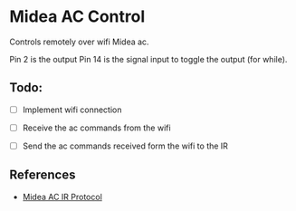 # Midea AC Control
 
 Controls remotely over wifi Midea ac.

 Pin 2 is the output
 Pin 14 is the signal input to toggle the output (for while).

 ## Todo:
 - [ ] Implement wifi connection
 - [ ] Receive the ac commands from the wifi
 - [ ] Send the ac commands received form the wifi to the IR


 ## References
 - [Midea AC IR Protocol](http://kendziorra.nl/arduino-and-esp/119-midea-ac-ir-protocol)